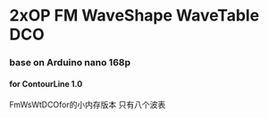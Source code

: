 # 2xOP FM WaveShape WaveTable DCO 
### base on Arduino nano 168p
#### for ContourLine 1.0

FmWsWtDCOfor的小内存版本 只有八个波表